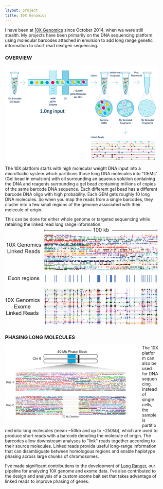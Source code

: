 ```yaml
---
layout: project
title: 10X Genomics
---
```


I have been at [10X Genomics](http://www.10xgenomics.com) since October 2014, when we were still stealth. My projects have been primarily on the DNA sequencing platform using molecular barcodes attached in emulsion to add long range genetic information to short read nextgen sequencing.

### OVERVIEW

<img src="../projects/overview.jpg" alt="10X Genomics technology" style = "align:center" >

The 10X platform starts with high molecular weight DNA input into a microfluidic system which partitions those long DNA molecules into "GEMs" (Gel bead in emulsion) with oil surrounding an aqueous solution containing the DNA and reagents surrounding a gel bead containing millions of copies of the same barcode DNA sequence. Each different gel bead has a different barcode DNA oligo with high probability. Each GEM gets roughly 10 long DNA molecules. So when you map the reads from a single barcodes, they cluster into a few small regions of the genome associated with their molecule of origin. 

This can be done for either whole genome or targeted sequencing while retaining the linked read long range information.
<img src="../projects/genomeexome.jpg" alt="WGS or WES 10X linked reads" style="align:center">

### PHASING LONG MOLECULES

<a href="http://www.10xgenomics.com/applications">
<img src="../projects/hetdel.jpg" alt="10X Het Deletion" style="float:left;height:250px;margin: 0 20px 20px 0;" class="img-rounded">
</a>

The 10X platform can also be used for DNA sequencing. Instead of single cells, the sample is partitioned into long molecules (mean ~50kb and up to ~250kb), which are used to produce short reads with a barcode denoting the molecule of origin. The barcodes allow downstream analyses to "link" reads together according to their source molecules. Linked reads provide useful long-range information that can disambiguate between homologous regions and enable haplotype phasing across large chunks of chromosomes.

I’ve made significant contributions to the development of [Long Ranger](http://support.10xgenomics.com/genome-exome/software/pipelines/latest/what-is-long-ranger), our pipeline for analyzing 10X genome and exome data. I’ve also contributed to the design and analysis of a custom exome bait set that takes advantage of linked reads to improve phasing of genes.
